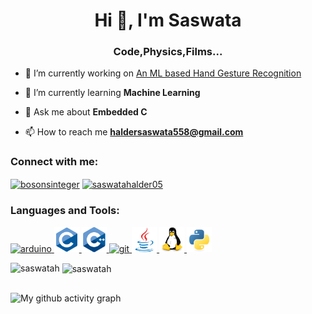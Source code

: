 <h1 align="center">Hi 👋, I'm Saswata</h1>
<h3 align="center">Code,Physics,Films...</h3>

- 🔭 I’m currently working on [An ML based Hand Gesture Recognition](https://github.com/SaswataH/Bionic-Arm)

- 🌱 I’m currently learning **Machine Learning**

- 💬 Ask me about **Embedded C**

- 📫 How to reach me **haldersaswata558@gmail.com**

<h3 align="left">Connect with me:</h3>
<p align="left">
<a href="https://twitter.com/bosonsinteger" target="blank"><img align="center" src="https://raw.githubusercontent.com/rahuldkjain/github-profile-readme-generator/master/src/images/icons/Social/twitter.svg" alt="bosonsinteger" height="30" width="40" /></a>
<a href="https://linkedin.com/in/saswatahalder05" target="blank"><img align="center" src="https://raw.githubusercontent.com/rahuldkjain/github-profile-readme-generator/master/src/images/icons/Social/linked-in-alt.svg" alt="saswatahalder05" height="30" width="40" /></a>
</p>

<h3 align="left">Languages and Tools:</h3>
<p align="left"> <a href="https://www.arduino.cc/" target="_blank" rel="noreferrer"> <img src="https://cdn.worldvectorlogo.com/logos/arduino-1.svg" alt="arduino" width="40" height="40"/> </a> <a href="https://www.cprogramming.com/" target="_blank" rel="noreferrer"> <img src="https://raw.githubusercontent.com/devicons/devicon/master/icons/c/c-original.svg" alt="c" width="40" height="40"/> </a> <a href="https://www.w3schools.com/cpp/" target="_blank" rel="noreferrer"> <img src="https://raw.githubusercontent.com/devicons/devicon/master/icons/cplusplus/cplusplus-original.svg" alt="cplusplus" width="40" height="40"/> </a> <a href="https://git-scm.com/" target="_blank" rel="noreferrer"> <img src="https://www.vectorlogo.zone/logos/git-scm/git-scm-icon.svg" alt="git" width="40" height="40"/> </a> <a href="https://www.java.com" target="_blank" rel="noreferrer"> <img src="https://raw.githubusercontent.com/devicons/devicon/master/icons/java/java-original.svg" alt="java" width="40" height="40"/> </a> <a href="https://www.linux.org/" target="_blank" rel="noreferrer"> <img src="https://raw.githubusercontent.com/devicons/devicon/master/icons/linux/linux-original.svg" alt="linux" width="40" height="40"/> </a> <a href="https://www.python.org" target="_blank" rel="noreferrer"> <img src="https://raw.githubusercontent.com/devicons/devicon/master/icons/python/python-original.svg" alt="python" width="40" height="40"/> </a> </p>

<p><img align="left" src="https://github-readme-stats.vercel.app/api/top-langs?username=saswatah&show_icons=true&locale=en&layout=compact" alt="saswatah" /></p>

<p>&nbsp;<img align="center" src="https://github-readme-stats.vercel.app/api?username=saswatah&show_icons=true&locale=en" alt="saswatah" /></p>

##
![My github activity graph](https://github-readme-activity-graph.vercel.app/graph?username=saswataH&bg_color=false&color=ffffff&line=27e8a7&point=ffffff&title_color=55e6a5&area=true&area_color=55e6a5&hide_border=true)
